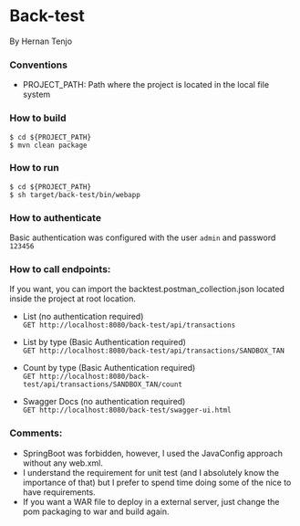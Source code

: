 # Back-test

By Hernan Tenjo

### Conventions
* PROJECT_PATH: Path where the project is located in the local file system

### How to build
    $ cd ${PROJECT_PATH}
    $ mvn clean package

### How to run 
    $ cd ${PROJECT_PATH}
    $ sh target/back-test/bin/webapp
    
### How to authenticate
Basic authentication was configured with the user `admin` and password `123456`

### How to call endpoints:
If you want, you can import the backtest.postman_collection.json located inside the project at root location.
 
 * List (no authentication required)  
 `GET http://localhost:8080/back-test/api/transactions`
 * List by type (Basic Authentication required)  
 `GET http://localhost:8080/back-test/api/transactions/SANDBOX_TAN`   

 * Count by type (Basic Authentication required)  
 `GET http://localhost:8080/back-test/api/transactions/SANDBOX_TAN/count`
 
 * Swagger Docs (no authentication required)  
 `GET http://localhost:8080/back-test/swagger-ui.html`
 
 
 
 ### Comments:
 * SpringBoot was forbidden, however, I used the JavaConfig approach without any web.xml.
 * I understand the requirement for unit test (and I absolutely know the importance of that) but I prefer to spend time doing some of the nice to have requirements.
 * If you want a WAR file to deploy in a external server, just change the pom packaging to war and build again.  
 